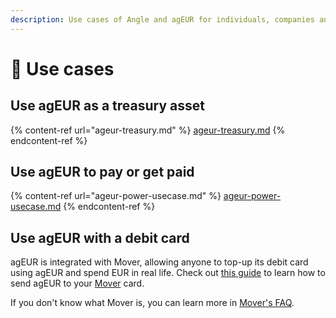 ```yaml
---
description: Use cases of Angle and agEUR for individuals, companies and DAOs
---
```


# 🧩 Use cases

## Use agEUR as a treasury asset

{% content-ref url="ageur-treasury.md" %}
[ageur-treasury.md](ageur-treasury.md)
{% endcontent-ref %}

## Use agEUR to pay or get paid

{% content-ref url="ageur-power-usecase.md" %}
[ageur-power-usecase.md](ageur-power-usecase.md)
{% endcontent-ref %}

## Use agEUR with a debit card

agEUR is integrated with Mover, allowing anyone to top-up its debit card using agEUR and spend EUR in real life. Check out [this guide](https://faq.viamover.com/angle-protocol/how-to-top-up-mover-debit-card-with-ageur-tokens) to learn how to send agEUR to your [Mover](https://viamover.com/) card.

If you don't know what Mover is, you can learn more in [Mover's FAQ](https://faq.viamover.com/what-does-mover-do).
